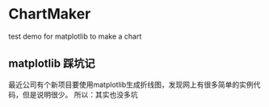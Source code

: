 # ChartMaker
test demo for matplotlib to make a chart 
## matplotlib 踩坑记
最近公司有个新项目要使用matplotlib生成折线图，发现网上有很多简单的实例代码，但是说明很少。
所以：其实也没多坑

